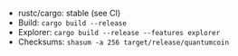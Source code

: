 - rustc/cargo: stable (see CI)
- Build: `cargo build --release`
- Explorer: `cargo build --release --features explorer`
- Checksums: `shasum -a 256 target/release/quantumcoin`
